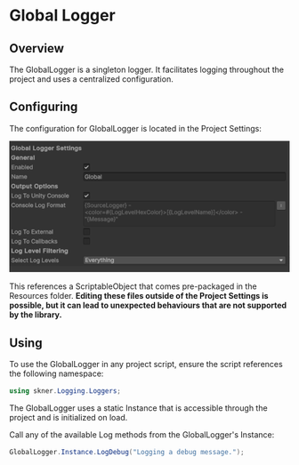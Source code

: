 # Global Logger

## Overview

The GlobalLogger is a singleton logger. It facilitates logging throughout the project and uses a centralized configuration. 

## Configuring

The configuration for GlobalLogger is located in the Project Settings:

![GlobalLogger Settings](../images/globallogger.png)

This references a ScriptableObject that comes pre-packaged in the Resources folder. __Editing these files outside of the Project Settings is possible, but it can lead to unexpected behaviours that are not supported by the library.__

## Using

To use the GlobalLogger in any project script, ensure the script references the following namespace:

```c#
using skner.Logging.Loggers;
```

The GlobalLogger uses a static Instance that is accessible through the project and is initialized on load.

Call any of the available Log methods from the GlobalLogger's Instance:

```c#
GlobalLogger.Instance.LogDebug("Logging a debug message.");
```
